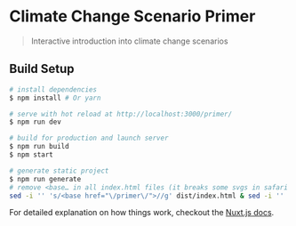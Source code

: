 # Climate Change Scenario Primer

> Interactive introduction into climate change scenarios

## Build Setup

``` bash
# install dependencies
$ npm install # Or yarn

# serve with hot reload at http://localhost:3000/primer/
$ npm run dev

# build for production and launch server
$ npm run build
$ npm start

# generate static project
$ npm run generate
# remove <base… in all index.html files (it breaks some svgs in safari and paths are absolute anyways)
sed -i '' 's/<base href="\/primer\/">//g' dist/index.html & sed -i '' 's/<base href="\/primer\/">//g' dist/*/index.html
```

For detailed explanation on how things work, checkout the [Nuxt.js docs](https://github.com/nuxt/nuxt.js).

